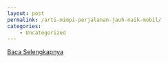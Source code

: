 ```yaml
---
layout: post
permalink: /arti-mimpi-perjalanan-jauh-naik-mobil/
categories:
    - Uncategorized
---
```


[Baca Selengkapnya](/07)